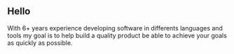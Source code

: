 ## Hello

With 6+ years experience developing software in differents languages and tools my goal is to help build a quality product 
be able to achieve your goals as quickly as possible.
